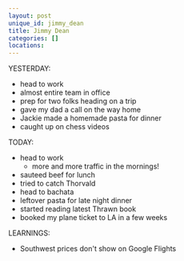 ```yaml
---
layout: post
unique_id: jimmy_dean
title: Jimmy Dean
categories: []
locations: 
---
```


YESTERDAY:
* head to work
* almost entire team in office
* prep for two folks heading on a trip
* gave my dad a call on the way home
* Jackie made a homemade pasta for dinner
* caught up on chess videos

TODAY:
* head to work
  * more and more traffic in the mornings!
* sauteed beef for lunch
* tried to catch Thorvald
* head to bachata
* leftover pasta for late night dinner
* started reading latest Thrawn book
* booked my plane ticket to LA in a few weeks

LEARNINGS:
* Southwest prices don't show on Google Flights
